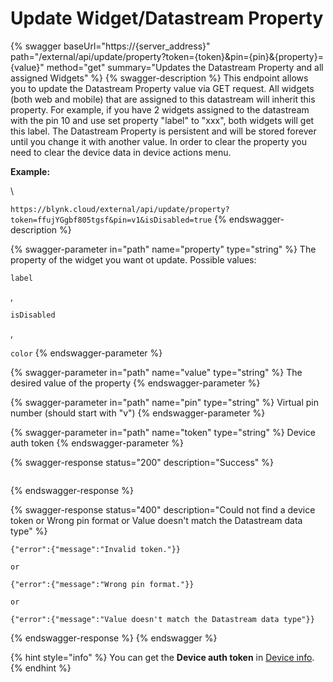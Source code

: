 # Update Widget/Datastream Property

{% swagger baseUrl="https://{server_address}" path="/external/api/update/property?token={token}&pin={pin}&{property}={value}" method="get" summary="Updates the Datastream Property and all assigned Widgets" %}
{% swagger-description %}
This endpoint allows you to update the Datastream Property value via GET request. All widgets (both web and mobile) that are assigned to this datastream will inherit this property. For example, if you have 2 widgets assigned to the datastream with the pin 10 and use set property "label" to "xxx", both widgets will get this label. The Datastream Property is persistent and will be stored forever until you change it with another value. In order to clear the property you need to clear the device data in device actions menu. 

**Example:**

\




`https://blynk.cloud/external/api/update/property?token=ffujYGgbf805tgsf&pin=v1&isDisabled=true`
{% endswagger-description %}

{% swagger-parameter in="path" name="property" type="string" %}
The property of the widget you want ot update. Possible values: 

`label`

, 

`isDisabled`

, 

`color`
{% endswagger-parameter %}

{% swagger-parameter in="path" name="value" type="string" %}
The desired value of the property
{% endswagger-parameter %}

{% swagger-parameter in="path" name="pin" type="string" %}
Virtual pin number (should start with "v")
{% endswagger-parameter %}

{% swagger-parameter in="path" name="token" type="string" %}
Device auth token
{% endswagger-parameter %}

{% swagger-response status="200" description="Success" %}
```
```
{% endswagger-response %}

{% swagger-response status="400" description="Could not find a device token
or
Wrong pin format
or
Value doesn't match the Datastream data type" %}
```
{"error":{"message":"Invalid token."}}

or

{"error":{"message":"Wrong pin format."}}

or

{"error":{"message":"Value doesn't match the Datastream data type"}}
```
{% endswagger-response %}
{% endswagger %}

{% hint style="info" %}
You can get the **Device auth token** in [Device info](https://bit.ly/BlynkSimpleAuth).
{% endhint %}
